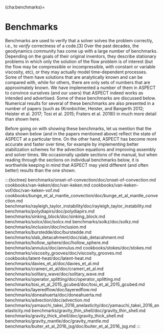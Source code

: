 (cha:benchmarks)=
# Benchmarks

Benchmarks are used to verify that a solver solves the problem correctly,
i.e., to *verify* correctness of a code.[3] Over the past decades, the
geodynamics community has come up with a large number of benchmarks. Depending
on the goals of their original inventors, they describe stationary problems in
which only the solution of the flow problem is of interest (but the flow may
be compressible or incompressible, with constant or variable viscosity, etc),
or they may actually model time-dependent processes. Some of them have
solutions that are analytically known and can be compared with, while for
others, there are only sets of numbers that are approximately known. We have
implemented a number of them in <span class="smallcaps">ASPECT</span> to
convince ourselves (and our users) that <span class="smallcaps">ASPECT</span>
indeed works as intended and advertised. Some of these benchmarks are
discussed below. Numerical results for several of these benchmarks are also
presented in a number of papers (such as (Kronbichler, Heister, and Bangerth
2012; Heister et al. 2017; Tosi et al. 2015; Fraters et al. 2019)) in much
more detail than shown here.

Before going on with showing these benchmarks, let us mention that the data
shown below (and in the papers mentioned above) reflect the state of <span
class="smallcaps">ASPECT</span> at a particular time. On the other hand, <span
class="smallcaps">ASPECT</span> has become more accurate and faster over time,
for example by implementing better stabilization schemes for the advection
equations and improving assembly and solver times. We occasionally update
sections of the manual, but when reading through the sections on individual
benchmarks below, it is worthwhile keeping in mind that <span
class="smallcaps">ASPECT</span> may yield different (and often better) results
than the one shown.

:::{toctree}
benchmarks/onset-of-convection/doc/onset-of-convection.md
cookbooks/van-keken/doc/van-keken.md
cookbooks/van-keken-vof/doc/van-keken-vof.md
cookbooks/bunge_et_al_mantle_convection/doc/bunge_et_al_mantle_convection.md
benchmarks/rayleigh_taylor_instability/doc/rayleigh_taylor_instability.md
benchmarks/polydiapirs/doc/polydiapirs.md
benchmarks/sinking_block/doc/sinking_block.md
benchmarks/solcx/doc/solcx.md
benchmarks/solkz/doc/solkz.md
benchmarks/inclusion/doc/inclusion.md
benchmarks/burstedde/doc/burstedde.md
benchmarks/slab_detacahment/doc/slab_detacahment.md
benchmarks/hollow_sphere/doc/hollow_sphere.md
benchmarks/annulus/doc/annulus.md
cookbooks/stokes/doc/stokes.md
benchmarks/viscosity_grooves/doc/viscosity_grooves.md
cookbooks/latent-heat/doc/latent-heat.md
benchmarks/davies_et_al/doc/davies_et_al.md
benchmarks/crameri_et_al/doc/crameri_et_al.md
benchmarks/solitary_wave/doc/solitary_wave.md
benchmarks/operator_splitting/doc/operator_splitting.md
benchmarks/tosi_et_al_2015_gcubed/doc/tosi_et_al_2015_gcubed.md
benchmarks/layeredflow/doc/layeredflow.md
benchmarks/doneahuerta/doc/doneahuerta.md
benchmarks/advection/doc/advection.md
benchmarks/yamauchi_takei_2016_anelasticity/doc/yamauchi_takei_2016_anelasticity.md
benchmarks/gravity_thin_shell/doc/gravity_thin_shell.md
benchmarks/gravity_thick_shell/doc/gravity_thick_shell.md
benchmarks/gravity_mantle/doc/gravity_mantle.md
benchmarks/buiter_et_al_2016_jsg/doc/buiter_et_al_2016_jsg.md
:::
